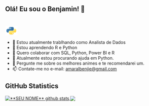 ## Olá! Eu sou o Benjamin! 🤠<div style="display: inline_block"><br>
  <img align="center" alt="Rafa-Python" height="30" width="40" src="https://raw.githubusercontent.com/devicons/devicon/master/icons/python/python-original.svg">
</div>

- 🔭 Estou atualmente trablhando como Analista de Dados
- 🌱 Estou aprendendo R e Python
- 👯 Quero colaborar com SQL, Python, Power BI e R
- 🤔 Atualmente estou procurando ajuda em Python.
- 💬 Pergunte me sobre os melhores animes e te recomendarei um.
- 📫 Contate-me no e-mail: amaralbenjie@gmail.com


## **GitHub Statistics**

<a href="https://github.com/benjamin-amaral">
 <img align="center" src="https://github-readme-stats.vercel.app/api?username=benjamin-amaral&show_icons=true&theme=dark&line_height=27" alt="**SEU NOME** github stats"/>
</a>

<a href="https://github.com/benjamin-amaral">
  <img align="center" src="https://github-readme-stats.vercel.app/api/top-langs/?username=benjamin-amaral&theme=dark&hide_langs_below=1" />
</a>

</a>


<!--
**benjamin-amaral/benjamin-amaral** is a ✨ _special_ ✨ repository because its `README.md` (this file) appears on your GitHub profile.

Here are some ideas to get you started:

- 🔭 Estou atualmente trablhando como Analista de Dados
- 🌱 Estou aprendendo R e Python
- 👯 Quero colaborar com SQL, Python, Power BI e R
- 🤔 Atualmente estou procurando ajuda em Python.
- 💬 Pergunte me sobre os melhores animes e te recomendarei um.
- 📫 Contate-me no e-mail: amaralbenjie@gmail.com

Contador de visitantes
![pv](https://pageview.vercel.app/?github_user=benjamin-amaral)

Status github
[![Benjie's GitHub stats-Dark](https://github-readme-stats.vercel.app/api?username=benjamin-amaral&show_icons=true&theme=dark#gh-dark-mode-only)](https://github.com/benjamin-amaral/github-readme-stats#gh-dark-mode-only)
[![Benjie's GitHub stats-Light](https://github-readme-stats.vercel.app/api?username=benjamin-amaral&show_icons=true&theme=default#gh-light-mode-only)](https://github.com/benjamin-amaral/github-readme-stats#gh-light-mode-only)
